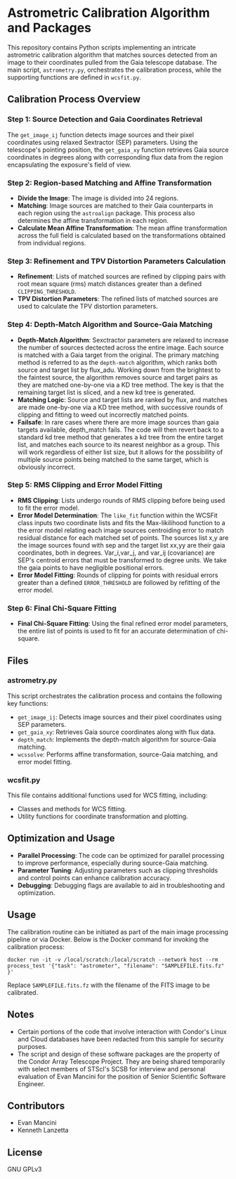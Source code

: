 # Astrometric Calibration Algorithm and Packages

This repository contains Python scripts implementing an intricate astrometric calibration algorithm that matches sources detected from an image to their coordinates pulled from the Gaia telescope database. The main script, `astrometry.py`, orchestrates the calibration process, while the supporting functions are defined in `wcsfit.py`.

## Calibration Process Overview

### Step 1: Source Detection and Gaia Coordinates Retrieval

The `get_image_ij` function detects image sources and their pixel coordinates using relaxed Sextractor (SEP) parameters. Using the telescope's pointing position, the `get_gaia_xy` function retrieves Gaia source coordinates in degrees along with corresponding flux data from the region encapsulating the exposure's field of view.

### Step 2: Region-based Matching and Affine Transformation

- **Divide the Image**: The image is divided into 24 regions.
- **Matching**: Image sources are matched to their Gaia counterparts in each region using the `astroalign` package. This process also determines the affine transformation in each region.
- **Calculate Mean Affine Transformation**: The mean affine transformation across the full field is calculated based on the transformations obtained from individual regions.

### Step 3: Refinement and TPV Distortion Parameters Calculation

- **Refinement**: Lists of matched sources are refined by clipping pairs with root mean square (rms) match distances greater than a defined `CLIPPING_THRESHOLD`.
- **TPV Distortion Parameters**: The refined lists of matched sources are used to calculate the TPV distortion parameters.

### Step 4: Depth-Match Algorithm and Source-Gaia Matching

- **Depth-Match Algorithm**: Sexctractor parameters are relaxed to increase the number of sources dectected across the entire image. Each source is matched with a Gaia target from the original. The primary matching method is referred to as the `depth-match` algorithm, which ranks both source and target list by flux_adu. Working down from the brightest to the faintest source, the algorithm removes source and target pairs as they are matched one-by-one via a KD tree method. The key is that the remaining target list is sliced, and a new kd tree is generated.
- **Matching Logic**: Source and target lists are ranked by flux, and matches are made one-by-one via a KD tree method, with successive rounds of clipping and fitting to weed out incorrectly matched points.
- **Failsafe**: In rare cases where there are more image sources than gaia targets available, depth_match fails. The code will then revert back to a standard kd tree method that generates a kd tree from the entire target list, and matches each source to its nearest neighbor as a group. This will work regardless of either list size, but it allows for the possibility of multiple source points being matched
to the same target, which is obviously incorrect. 

### Step 5: RMS Clipping and Error Model Fitting

- **RMS Clipping**: Lists undergo rounds of RMS clipping before being used to fit the error model.
- **Error Model Determination**: The `like_fit` function within the WCSFit class inputs two coordinate lists and fits the Max-likilihood function to a the error model
relating each image sources centroiding error to match residual distance for each matched set of points. The sources list x,y are the image sources found with sep and the target list xx,yy are their gaia coordinates, both in degrees. Var_i,var_j, and var_ij (covariance) are SEP's centroid errors that must be transformed to degree units. We take the gaia points to have negligible positional errors.
- **Error Model Fitting**: Rounds of clipping for points with residual errors greater than a defined `ERROR_THRESHOLD` are followed by refitting of the error model.

### Step 6: Final Chi-Square Fitting

- **Final Chi-Square Fitting**: Using the final refined error model parameters, the entire list of points is used to fit for an accurate determination of chi-square.

## Files

### astrometry.py

This script orchestrates the calibration process and contains the following key functions:

- `get_image_ij`: Detects image sources and their pixel coordinates using SEP parameters.
- `get_gaia_xy`: Retrieves Gaia source coordinates along with flux data.
- `depth_match`: Implements the depth-match algorithm for source-Gaia matching.
- `wcssolve`: Performs affine transformation, source-Gaia matching, and error model fitting.

### wcsfit.py

This file contains additional functions used for WCS fitting, including:

- Classes and methods for WCS fitting.
- Utility functions for coordinate transformation and plotting.

## Optimization and Usage

- **Parallel Processing**: The code can be optimized for parallel processing to improve performance, especially during source-Gaia matching.
- **Parameter Tuning**: Adjusting parameters such as clipping thresholds and control points can enhance calibration accuracy.
- **Debugging**: Debugging flags are available to aid in troubleshooting and optimization.

## Usage

The calibration routine can be initiated as part of the main image processing pipeline or via Docker. Below is the Docker command for invoking the calibration process:

```
docker run -it -v /local/scratch:/local/scratch --network host --rm process_test '{"task": "astrometer", "filename": "SAMPLEFILE.fits.fz" }'
```

Replace `SAMPLEFILE.fits.fz` with the filename of the FITS image to be calibrated.

## Notes

- Certain portions of the code that involve interaction with Condor's Linux and Cloud databases have been redacted from this sample for security purposes.
- The script and design of these software packages are the property of the Condor Array Telescope Project. They are being shared temporarily with select members of STScI's SCSB for interview and personal evaluation of Evan Mancini for the position of Senior Scientific Software Engineer. 

## Contributors

- Evan Mancini
- Kenneth Lanzetta
  

## License

GNU GPLv3
